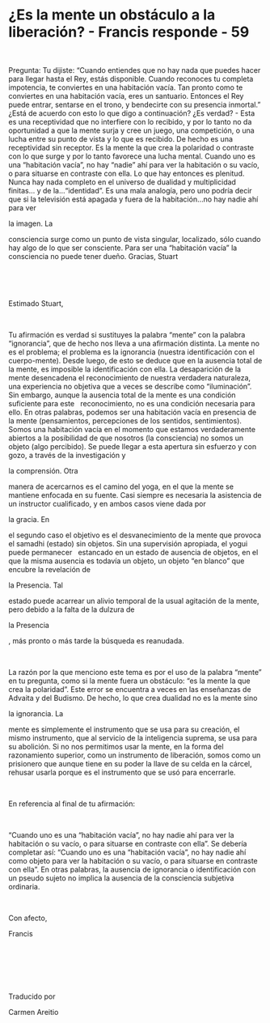 # ¿Es la mente un obstáculo a la liberación? - Francis responde - 59



&nbsp;





Pregunta: Tu dijiste: &ldquo;Cuando entiendes que no hay nada que puedes hacer para llegar hasta el Rey, est&aacute;s disponible. Cuando reconoces tu completa impotencia, te conviertes en una habitaci&oacute;n vac&iacute;a. Tan pronto como te conviertes en una habitaci&oacute;n vac&iacute;a, eres un santuario. Entonces el Rey puede entrar, sentarse en el trono, y bendecirte con su presencia inmortal.&rdquo; &iquest;Est&aacute; de acuerdo con esto lo que digo a continuaci&oacute;n? &iquest;Es verdad? - Esta es una receptividad que no interfiere con lo recibido, y por lo tanto no da oportunidad a que la mente surja y cree un juego, una competici&oacute;n, o una lucha entre su punto de vista y lo que es recibido. De hecho es una receptividad sin receptor. Es la mente la que crea la polaridad o contraste con lo que surge y por lo tanto favorece una lucha mental. Cuando uno es una &ldquo;habitaci&oacute;n vac&iacute;a&rdquo;, no hay &ldquo;nadie&rdquo; ah&iacute; para ver la habitaci&oacute;n o su vac&iacute;o, o para situarse en contraste con ella. Lo que hay entonces es plenitud. Nunca hay nada completo en el universo de dualidad y multiplicidad finitas&hellip; y de la&hellip;&ldquo;identidad&rdquo;. Es una mala analog&iacute;a, pero uno podr&iacute;a decir que si la televisi&oacute;n est&aacute; apagada y fuera de la habitaci&oacute;n&hellip;no hay nadie ah&iacute; para ver 





la imagen. La





 consciencia surge como un punto de vista singular, localizado, s&oacute;lo cuando hay algo de lo que ser consciente. Para ser una &ldquo;habitaci&oacute;n vac&iacute;a&rdquo; la consciencia no puede tener due&ntilde;o. Gracias, Stuart






&nbsp;







&nbsp;






Estimado Stuart,






&nbsp;






Tu afirmaci&oacute;n es verdad si sustituyes la palabra &ldquo;mente&rdquo; con la palabra &ldquo;ignorancia&rdquo;, que de hecho nos lleva a una afirmaci&oacute;n distinta. La mente no es el problema; el problema es la ignorancia (nuestra identificaci&oacute;n con el cuerpo-mente). Desde luego, de esto se deduce que en la ausencia total de la mente, es imposible la identificaci&oacute;n con ella. La desaparici&oacute;n de la mente desencadena el reconocimiento de nuestra verdadera naturaleza, una experiencia no objetiva que a veces se describe como &ldquo;iluminaci&oacute;n&rdquo;. Sin embargo, aunque la ausencia total de la mente es una condici&oacute;n suficiente para este
&nbsp; 
reconocimiento, no es una condici&oacute;n necesaria para ello. En otras palabras, podemos ser una habitaci&oacute;n vac&iacute;a en presencia de la mente (pensamientos, percepciones de los sentidos, sentimientos). Somos una habitaci&oacute;n vac&iacute;a en el momento que estamos verdaderamente abiertos a la posibilidad de que nosotros (la consciencia) no somos un objeto (algo percibido). Se puede llegar a esta apertura sin esfuerzo y con gozo, a trav&eacute;s de la investigaci&oacute;n y 





la comprensi&oacute;n. Otra




 manera de acercarnos es el camino del yoga, en el que la mente se mantiene enfocada en su fuente. Casi siempre es necesaria la asistencia de un instructor cualificado, y en ambos casos viene dada por 




la gracia. En




 el segundo caso el objetivo es el desvanecimiento de la mente que provoca el samadhi (estado) sin objetos. Sin una supervisi&oacute;n apropiada, el yogui puede permanecer
&nbsp; 
estancado en un estado de ausencia de objetos, en el que la misma ausencia es todav&iacute;a un objeto, un objeto &ldquo;en blanco&rdquo; que encubre la revelaci&oacute;n de 




la Presencia. Tal




 estado puede acarrear un alivio temporal de la usual agitaci&oacute;n de la mente, pero debido a la falta de la dulzura de 




la Presencia





, m&aacute;s pronto o m&aacute;s tarde la b&uacute;squeda es reanudada.






&nbsp;






La raz&oacute;n por la que menciono este tema es por el uso de la palabra &ldquo;mente&rdquo; en tu pregunta, como si la mente fuera un obst&aacute;culo: &ldquo;es la mente la que crea la polaridad&rdquo;. Este error se encuentra a veces en las ense&ntilde;anzas de Advaita y del Budismo. De hecho, lo que crea dualidad no es la mente sino 





la ignorancia. La





 mente es simplemente el instrumento que se usa para su creaci&oacute;n, el mismo instrumento, que al servicio de la inteligencia suprema, se usa para su abolici&oacute;n. Si no nos permitimos usar la mente, en la forma del razonamiento superior, como un instrumento de liberaci&oacute;n, somos como un prisionero que aunque tiene en su poder la llave de su celda en la c&aacute;rcel, rehusar usarla porque es el instrumento que se us&oacute; para encerrarle.






&nbsp;






En referencia al final de tu afirmaci&oacute;n:






&nbsp;






&ldquo;Cuando uno es una &ldquo;habitaci&oacute;n vac&iacute;a&rdquo;, no hay nadie ah&iacute; para ver la habitaci&oacute;n o su vac&iacute;o, o para situarse en contraste con ella&rdquo;. Se deber&iacute;a completar as&iacute;: &ldquo;Cuando uno es una &ldquo;habitaci&oacute;n vac&iacute;a&rdquo;, no hay nadie ah&iacute; como objeto para ver la habitaci&oacute;n o su vac&iacute;o, o para situarse en contraste con ella&rdquo;. En otras palabras, la ausencia de ignorancia o identificaci&oacute;n con un pseudo sujeto no implica la ausencia de la consciencia subjetiva ordinaria.






&nbsp;






Con afecto,





Francis






&nbsp;







&nbsp;







&nbsp;






Traducido por 






Carmen Areitio










